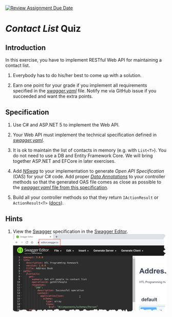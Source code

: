 [![Review Assignment Due Date](https://classroom.github.com/assets/deadline-readme-button-24ddc0f5d75046c5622901739e7c5dd533143b0c8e959d652212380cedb1ea36.svg)](https://classroom.github.com/a/gyvXcS3v)
# *Contact List* Quiz

## Introduction

In this exercise, you have to implement RESTful Web API for maintaining a contact list.

1. Everybody has to do his/her best to come up with a solution.

1. Earn one point for your grade if you implement all requirements specified in the [*swagger.yaml*](swagger.yaml) file. Notify me via GitHub issue if you succeeded and want the extra points.

## Specification

1. Use C# and ASP.NET 5 to implement the Web API.

1. Your Web API must implement the technical specification defined in [*swagger.yaml*](swagger.yaml).

1. It is ok to maintain the list of contacts in memory (e.g. with `List<T>`). You do not need to use a DB and Entity Framework Core. We will bring together ASP.NET and EFCore in later exercises.

1. Add [*NSwag*](https://docs.microsoft.com/en-us/aspnet/core/tutorials/getting-started-with-nswag) to your implementation to generate *Open API Specification* (OAS) for your C# code. Add proper [*Data Annotations*](https://docs.microsoft.com/en-us/aspnet/core/tutorials/getting-started-with-nswag) to your controller methods so that the generated OAS file comes as close as possible to the [*swagger.yaml* file from this specification](swagger.yaml).

1. Build all your controller methods so that they return `IActionResult` or `ActionResult<T>` ([docs](https://docs.microsoft.com/en-us/aspnet/core/web-api/action-return-types)).

## Hints

1. View the [Swagger](https://swagger.io/) specification in the [Swagger Editor](https://editor.swagger.io).<br/>
   ![Swagger Editor](swagger-editor.png)
